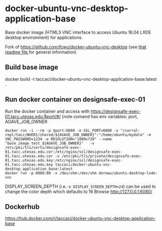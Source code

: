 docker-ubuntu-vnc-desktop-application-base
=========================

Base docker image (HTML5 VNC interface to access Ubuntu 16.04 LXDE desktop environment) for applications.

Fork of https://github.com/fcwu/docker-ubuntu-vnc-desktop
(see [that readme file ](README_original.md) for general information)

Build base image
-------------------------

docker build -t taccaci/docker-ubuntu-vnc-desktop-application-base:latest .

Run docker container on designsafe-exec-01
--------------------------------

Run the docker container and access with https://designsafe-exec-01.tacc.utexas.edu:$port/#/ 
(note comand has env variables: port, AGAVE_JOB_OWNER

```
docker run -i --rm -p $port:6080 -e SSL_PORT=6080 -v "/corral-repl/tacc/NHERI/shared/${AGAVE_JOB_OWNER}":"/home/ubuntu/mydata" -e VNC_PASSWORD=1234 -e RESOLUTION="1080x720" --name "base_image_test_${AGAVE_JOB_OWNER}"   -v /etc/pki/tls/certs/designsafe-exec-01.tacc.utexas.edu.cer:/etc/nginx/ssl/designsafe-exec-01.tacc.utexas.edu.cer -v /etc/pki/tls/private/designsafe-exec-01.tacc.utexas.edu.key:/etc/nginx/ssl/designsafe-exec-01.tacc.utexas.edu.key taccaci/docker-ubuntu-vnc-desktop_application_base:latest
docker run -p 6080:80 -v /dev/shm:/dev/shm dorowu/ubuntu-desktop-lxde-vnc
```

DISPLAY_SCREEN_DEPTH (i.e.`-e DISPLAY_SCREEN_DEPTH=24`) can be used to change the color depth which defaults to 16
Browse http://127.0.0.1:6080/

Dockerhub
---------
https://hub.docker.com/r/taccaci/docker-ubuntu-vnc-desktop-application-base
